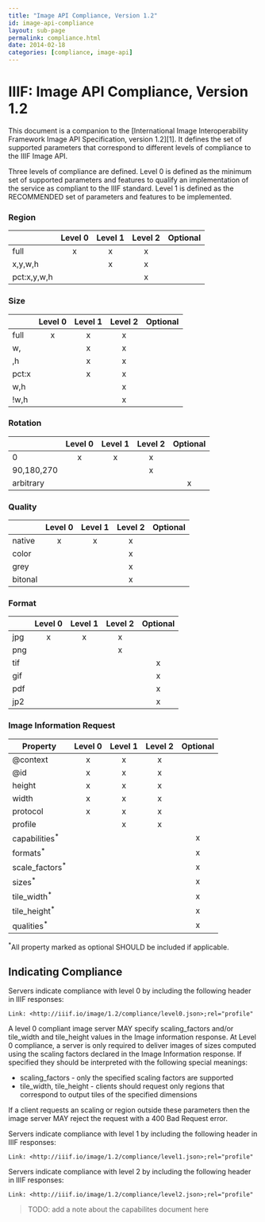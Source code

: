 ```yaml
---
title: "Image API Compliance, Version 1.2"
id: image-api-compliance
layout: sub-page
permalink: compliance.html
date: 2014-02-18
categories: [compliance, image-api]
---
```

# IIIF: Image API Compliance, Version 1.2

This document is a companion to the [International Image Interoperability Framework Image API Specification, version 1.2][1]. It defines the set of supported parameters that correspond to different levels of compliance to the IIIF Image API.


Three levels of compliance are defined. Level 0 is defined as the minimum set of supported parameters and features to qualify an implementation of the service as compliant to the IIIF standard. Level 1 is defined as the RECOMMENDED set of parameters and features to be implemented.


### Region
|             | Level 0 | Level 1 | Level 2  | Optional |
| ----------- |:-------:|:-------:|:--------:|:--------:| 
| full        | x       | x       | x        |          | 
| x,y,w,h     |         | x       | x        |          | 
| pct:x,y,w,h |         |         | x        |          | 

### Size
|             | Level 0 | Level 1 | Level 2  | Optional |
| ----------- |:-------:|:-------:|:--------:|:--------:| 
| full        | x       | x       | x        |          | 
| w,          |         | x       | x        |          | 
| ,h          |         | x       | x        |          | 
| pct:x       |         | x       | x        |          | 
| w,h         |         |         | x        |          | 
| !w,h        |         |         | x        |          | 

### Rotation
|             | Level 0 | Level 1 | Level 2  | Optional |
| ----------- |:-------:|:-------:|:--------:|:--------:| 
| 0           | x       | x       | x        |          | 
| 90,180,270  |         |         | x        |          | 
| arbitrary   |         |         |          | x        | 

### Quality
|             | Level 0 | Level 1 | Level 2  | Optional |
| ----------- |:-------:|:-------:|:--------:|:--------:| 
| native      | x       | x       | x        |          | 
| color       |         |         | x        |          | 
| grey        |         |         | x        |          | 
| bitonal     |         |         | x        |          | 

### Format
|             | Level 0 | Level 1 | Level 2  | Optional |
| ----------- |:-------:|:-------:|:--------:|:--------:| 
| jpg         | x       | x       | x        |          | 
| png         |         |         | x        |          | 
| tif         |         |         |          | x        | 
| gif         |         |         |          | x        | 
| pdf         |         |         |          | x        | 
| jp2         |         |         |          | x        | 

### Image Information Request
| Property                  | Level 0 | Level 1 | Level 2  | Optional |
| ------------------------- |:-------:|:-------:|:--------:|:--------:| 
| @context                  | x       | x       | x        |          |
| @id                       | x       | x       | x        |          |
| height                    | x       | x       | x        |          |
| width                     | x       | x       | x        |          |
| protocol                  | x       | x       | x        |          |
| profile                   |         | x       | x        |          |
| capabilities<sup>*</sup>  |         |         |          | x        |
| formats<sup>*</sup>       |         |         |          | x        |
| scale_factors<sup>*</sup> |         |         |          | x        |
| sizes<sup>*</sup>         |         |         |          | x        |
| tile_width<sup>*</sup>    |         |         |          | x        |
| tile_height<sup>*</sup>   |         |         |          | x        |
| qualities<sup>*</sup>     |         |         |          | x        |

<sup>*</sup>All property marked as optional SHOULD be included if applicable. 

## Indicating Compliance

Servers indicate compliance with level 0 by including the following header in IIIF responses:

```
Link: <http://iiif.io/image/1.2/compliance/level0.json>;rel="profile"
```

A level 0 compliant image server MAY specify scaling_factors and/or tile_width and tile_height values in the Image information response. At Level 0 compliance, a server is only required to deliver images of sizes computed using the scaling factors declared in the Image Information response. If specified they should be interpreted with the following special meanings:

 * scaling_factors - only the specified scaling factors are supported
 * tile_width, tile_height - clients should request only regions that correspond to output tiles of the specified dimensions

If a client requests an scaling or region outside these parameters then the image server MAY reject the request with a 400 Bad Request error.

Servers indicate compliance with level 1 by including the following header in IIIF responses:

```
Link: <http://iiif.io/image/1.2/compliance/level1.json>;rel="profile"
```

Servers indicate compliance with level 2 by including the following header in IIIF responses:

```
Link: <http://iiif.io/image/1.2/compliance/level2.json>;rel="profile"
```

> TODO: add a note about the capabilites document here
